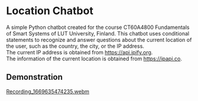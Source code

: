# Location Chatbot
A simple Python chatbot created for the course CT60A4800 Fundamentals of Smart Systems of LUT University, Finland. 
This chatbot uses conditional statements to recognize and answer questions about the current location of the user, such as the country, the city, or the IP address. <br>
The current IP address is obtained from https://api.ipify.org. <br>
The information of the current location is obtained from https://ipapi.co. <br>
## Demonstration
[Recording_1669635474235.webm](https://user-images.githubusercontent.com/68151686/204271156-0ddb40f6-7be6-4480-83cc-07784ff18497.webm)
